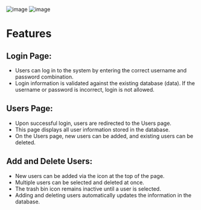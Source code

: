 ![image](https://github.com/user-attachments/assets/9f436f06-0747-4ea6-b885-03c0cbff3157)
![image](https://github.com/user-attachments/assets/89caeacb-d779-4e49-9159-3b22d0b89dd0)

# Features
## Login Page:
- Users can log in to the system by entering the correct username and password combination.
- Login information is validated against the existing database (data). If the username or password is incorrect, login is not allowed.

## Users Page:
- Upon successful login, users are redirected to the Users page.
- This page displays all user information stored in the database.
- On the Users page, new users can be added, and existing users can be deleted.

## Add and Delete Users:
- New users can be added via the icon at the top of the page.
- Multiple users can be selected and deleted at once.
- The trash bin icon remains inactive until a user is selected.
- Adding and deleting users automatically updates the information in the database.

